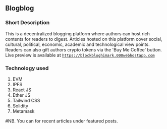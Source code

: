 ## Blogblog
### Short Description
This is a decentralized blogging platform where authors can host rich contents for readers to digest. Articles hosted on this platform cover social, cultural, political, economic, academic and technological view points. Readers can also gift authors crypto tokens via the 'Buy Me Coffee' button. 
Live preview is available at <code>https://blockbloghimark.000webhostapp.com</code>
### Technology used
1. EVM
2. IPFS
3. React JS
4. Ether JS
5. Tailwind CSS
6. Solidity
7. Metamask

#NB. You can for recent articles under featured posts. 
